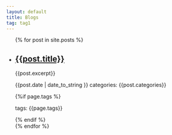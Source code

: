 ```yaml
---
layout: default
title: Blogs 
tag: tag1
---
```

<ul>
{% for post in site.posts %}
	<li>
		<h2><a href="{{post.url}}"> {{post.title}} </a></h2>
		<p>{{post.excerpt}}</p>
		<p>{{post.date | date_to_string  }} categories: {{post.categories}}</p>
		{%if page.tags %}
			<p>tags: {{page.tags}} </p>
		{% endif %}
	</li>
{% endfor %}
</ul>
